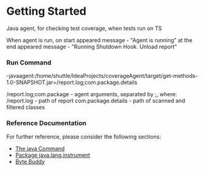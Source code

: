 # Getting Started

Java agent, for checking test coverage, when tests run on TS

When agent is run, 
  on start appeared message - "Agent is running"
  at the end appeared message - "Running Shutdown Hook. Unload report"

### Run Command

-javaagent:/home/shuttle/IdeaProjects/coverageAgent/target/get-methods-1.0-SNAPSHOT.jar=/report.log;com.package.details

/report.log;com.package - agent arguments, separated by ;, where:
               /report.log - path of report
       com.package.details - path of scanned and filtered classes

### Reference Documentation
For further reference, please consider the following sections:

* [The java Command](https://docs.oracle.com/en/java/javase/22/docs/specs/man/java.html)
* [Package java.lang.instrument](https://docs.oracle.com/javase/10/docs/api/java/lang/instrument/package-summary.html)
* [Byte Buddy](https://bytebuddy.net/)
